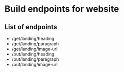 # Build endpoints for website
## List of endpoints
- /get/landing/heading
- /get/landing/paragraph
- /get/landing/image-url
- /put/landing/heading
- /put/landing/paragraph
- /put/landing/image-url
